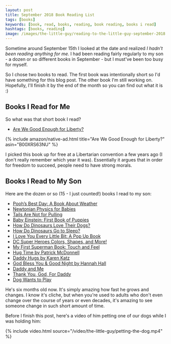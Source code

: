 ```yaml
---
layout: post
title: September 2018 Book Reading List
tags: [books]
keywords: [book, read, books, reading, book reading, books i read]
hashtags: [books, reading]
image: /images/the-little-guy/reading-to-the-little-guy-september-2018.png
---
```


Sometime around September 15th I looked at the date and realized *I hadn't been reading anything for me.* I had been reading fairly regularly to my son - a dozen or so different books in September - but I must've been too busy for myself.

So I chose two books to read. The first book was intentionally short so I'd have something for this blog post. The other book I'm still working on. Hopefully, I'll finish it by the end of the month so you can find out what it is :)

## Books I Read for Me

So what was that short book I read?

* [Are We Good Enough for Liberty?](https://www.amazon.com/Are-We-Good-Enough-Liberty-ebook/dp/B00XRS63NU/?tag=hendrixjoseph-20)

{% include amazon/native-ad.html title="Are We Good Enough for Liberty?" asin="B00XRS63NU" %}

I picked this book up for free at a Libertarian convention a few years ago (I don't really remember which year it was). Essentially it argues that in order for freedom to succeed, people need to have strong morals. 

## Books I Read to My Son

Here are the dozen or so (15 - I just counted!) books I read to my son:

* [Pooh’s Best Day: A Book About Weather](https://www.amazon.com/Poohs-Best-Day-Weather-Disney/dp/9999030165/?tag=hendrixjoseph-20)
* [Newtonian Physics for Babies](https://www.amazon.com/Newtonian-Physics-Babies-Baby-University/dp/1492656208/?tag=hendrixjoseph-20)
* [Tails Are Not for Pulling](https://www.amazon.com/Tails-Pulling-Board-Book-Behavior/dp/1575421801/?tag=hendrixjoseph-20)
* [Baby Einstein: First Book of Puppies](https://www.amazon.com/Baby-Einstein-First-Puppies-Disney/dp/1423139062/?tag=hendrixjoseph-20)
* [How Do Dinosaurs Love Their Dogs?](https://www.amazon.com/How-Dinosaurs-Love-Their-Dogs/dp/0545153522/?tag=hendrixjoseph-20)
* [How Do Dinosaurs Go to Sleep?](https://www.amazon.com/How-Do-Dinosaurs-Go-Sleep/dp/0545941202/?tag=hendrixjoseph-20)
* [I Love You Every Little Bit: A Pop Up Book](https://www.amazon.com/Love-You-Every-Little-Bit/dp/1581174829/?tag=hendrixjoseph-20)
* [DC Super Heroes Colors, Shapes, and More!](https://www.amazon.com/Super-Heroes-Colors-Shapes-More/dp/1935703730/?tag=hendrixjoseph-20)
* [My First Superman Book: Touch and Feel](https://www.amazon.com/My-First-Superman-Book-Heroes/dp/1935703005/?tag=hendrixjoseph-20)
* [Hug Time by Patrick McDonnell](https://www.amazon.com/Hug-Time-Patrick-McDonnell/dp/0316182958/?tag=hendrixjoseph-20)
* [Daddy Hugs by Karen Katz](https://www.amazon.com/Daddy-Hugs-Classic-Board-Books/dp/1416941207/?tag=hendrixjoseph-20)
* [God Bless You & Good Night by Hannah Hall](https://www.amazon.com/God-Bless-Good-Night-Book/dp/1400322944/?tag=hendrixjoseph-20)
* [Daddy and Me](https://www.amazon.com/Daddy-Karen-Lift-Flap-Books/dp/0689849060/?tag=hendrixjoseph-20)
* [Thank You, God, For Daddy](https://www.amazon.com/Thank-You-God-Daddy-Parker/dp/1400317088/?tag=hendrixjoseph-20)
* [Dog Wants to Play](https://www.amazon.com/Dog-Wants-Play-Christine-McDonnell/dp/0670011266/?tag=hendrixjoseph-20)

He's six months old now. It's simply amazing how fast he grows and changes. I know it's cliche, but when you're used to adults who don't even change over the course of years or even decades, it's amazing to see someone change in such short amount of time.

Before I finish this post, here's a video of him petting one of our dogs while I was holding him:

{% include video.html source="/video/the-little-guy/petting-the-dog.mp4" %}
